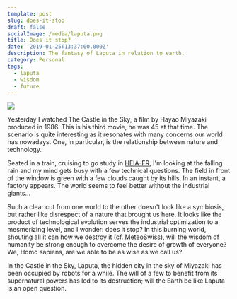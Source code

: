 ```yaml
---
template: post
slug: does-it-stop
draft: false
socialImage: /media/laputa.png
title: Does it stop?
date: '2019-01-25T13:37:00.000Z'
description: The fantasy of Laputa in relation to earth.
category: Personal
tags:
  - laputa
  - wisdom
  - future
---
```


![](/media/laputa.png)

Yesterday I watched The Castle in the Sky, a film by Hayao Miyazaki produced in 1986. This is his third movie, he was 45 at that time. The scenario is quite interesting as it resonates with many concerns our world has nowadays. One, in particular, is the relationship between nature and technology.

Seated in a train, cruising to go study in [HEIA-FR](https://www.heia-fr.ch/), I'm looking at the falling rain and my mind gets busy with a few technical questions. The field in front of the window is green with a few clouds caught by its hills. In an instant, a factory appears. The world seems to feel better without the industrial giants... 

Such a clear cut from one world to the other doesn't look like a symbiosis, but rather like disrespect of a nature that brought us here. It looks like the product of technological evolution serves the industrial optimization to a mesmerizing level, and I wonder: does it stop? In this burning world, shouting all it can how we destroy it (cf. [MeteoSwiss](https://www.meteosuisse.admin.ch/home.subpage.html/fr/data/blogs/2020/1/2019--deuxieme-annee-la-plus-chaude.html)), will the wisdom of humanity be strong enough to overcome the desire of growth of everyone? We, Homo sapiens, are we able to be as wise as we call us?

In the Castle in the Sky, Laputa, the hidden city in the sky of Miyazaki has been occupied by robots for a while. The will of a few to benefit from its supernatural powers has led to its destruction; will the Earth be like Laputa is an open question.
